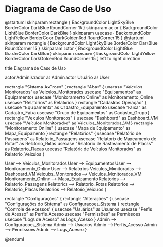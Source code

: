 # Diagrama de Caso de Uso
<code-block lang="plantuml" >
@startuml
skinparam rectangle {
    BackgroundColor LightSkyBlue
    BorderColor DarkBlue
    RoundCorner 15
}
skinparam actor {
    BackgroundColor LightBlue
    BorderColor DarkBlue
}
skinparam usecase {
    BackgroundColor LightYellow
    BorderColor DarkGoldenRod
    RoundCorner 15
}
@startuml
skinparam rectangle {
    BackgroundColor LightSkyBlue
    BorderColor DarkBlue
    RoundCorner 15
}
skinparam actor {
    BackgroundColor LightBlue
    BorderColor DarkBlue
}
skinparam usecase {
    BackgroundColor LightYellow
    BorderColor DarkGoldenRod
    RoundCorner 15
}
left to right direction

title Diagrama de Caso de Uso

actor Administrador as Admin
actor Usuário as User

rectangle "Sistema AxCross" {
rectangle "Abas" {
usecase "Veículos Monitorados" as Veiculos_Monitorados
usecase "Equipamentos" as Equipamentos
usecase "Monitoramento Online" as Monitoramento_Online
usecase "Relatórios" as Relatorios
}
rectangle "Cadastros Operação" {
usecase "Equipamento" as Cadastro_Equipamento
usecase "Faixa" as Cadastro_Faixa
usecase "Grupo de Equipamentos" as Cadastro_Grupo
}
rectangle "Veículos Monitorados" {
usecase "Dashboard" as Dashboard_VM
usecase "Veículos Monitorados" as Veiculos_Monitorados_VM
}
rectangle "Monitoramento Online" {
usecase "Mapa de Equipamento" as Mapa_Equipamento
}
rectangle "Relatórios" {
usecase "Relatório de Passagens" as Relatorio_Passagens
usecase "Relatório de Mapeamento de Rotas" as Relatorio_Rotas
usecase "Relatório de Rastreamento de Placas" as Relatorio_Placas
usecase "Relatório de Veículos Monitorados" as Relatorio_Veiculos
}

User --> Veiculos_Monitorados
    User --> Equipamentos
    User --> Monitoramento_Online
    User --> Relatorios
    Veiculos_Monitorados --> Dashboard_VM
    Veiculos_Monitorados --> Veiculos_Monitorados_VM
    Monitoramento_Online --> Mapa_Equipamento
    Relatorios --> Relatorio_Passagens
    Relatorios --> Relatorio_Rotas
    Relatorios --> Relatorio_Placas
    Relatorios --> Relatorio_Veiculos
}

rectangle "Configurações" {
rectangle "Alterações" {
usecase "Configurações do Sistema" as Configuracoes_Sistema
}
rectangle "Controle de Acessos" {
usecase "Usuários" as Usuarios
usecase "Perfis de Acesso" as Perfis_Acesso
usecase "Permissões" as Permissoes
usecase "Logs de Acesso" as Logs_Acesso
}
Admin --> Configuracoes_Sistema
Admin --> Usuarios
Admin --> Perfis_Acesso
Admin --> Permissoes
Admin --> Logs_Acesso
}

@enduml



</code-block>